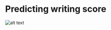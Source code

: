 # Predicting writing score
![alt text](<https://github.com/minhAI2045/Predicting-writing-score/Fit the model/Performance comparison table of models.png>)


